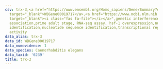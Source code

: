 ```yaml
---
csv: trx-3,<a href="https://www.ensembl.org/Homo_sapiens/Gene/Summary?db=core;g=WBGene00019717"
  target="_blank">WBGene00019717</a>,<a href="https://www.ncbi.nlm.nih.gov/pubmed/30894454"
  target="_blank"><i class="fas fa-file"></i></a>",genetic interference,functional
  association,prime adult stage, RNA-seq assay, hsf-1 overexpression,nucleotide sequence
  identification,nucleotide sequence identification,transcriptional regulation,up-regulates
  activity
data_alias: trx-3
data_id: WBGene00019717
data_numevidence: 1
data_species: Caenorhabditis elegans
data_taxid: '6239'
title: trx-3
---
```

